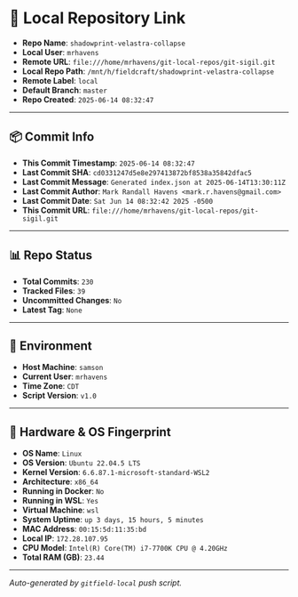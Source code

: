 # 🔗 Local Repository Link

- **Repo Name**: `shadowprint-velastra-collapse`
- **Local User**: `mrhavens`
- **Remote URL**: `file:///home/mrhavens/git-local-repos/git-sigil.git`
- **Local Repo Path**: `/mnt/h/fieldcraft/shadowprint-velastra-collapse`
- **Remote Label**: `local`
- **Default Branch**: `master`
- **Repo Created**: `2025-06-14 08:32:47`

---

## 📦 Commit Info

- **This Commit Timestamp**: `2025-06-14 08:32:47`
- **Last Commit SHA**: `cd0331247d5e8e297413872bf8538a35842dfac5`
- **Last Commit Message**: `Generated index.json at 2025-06-14T13:30:11Z`
- **Last Commit Author**: `Mark Randall Havens <mark.r.havens@gmail.com>`
- **Last Commit Date**: `Sat Jun 14 08:32:42 2025 -0500`
- **This Commit URL**: `file:///home/mrhavens/git-local-repos/git-sigil.git`

---

## 📊 Repo Status

- **Total Commits**: `230`
- **Tracked Files**: `39`
- **Uncommitted Changes**: `No`
- **Latest Tag**: `None`

---

## 🧭 Environment

- **Host Machine**: `samson`
- **Current User**: `mrhavens`
- **Time Zone**: `CDT`
- **Script Version**: `v1.0`

---

## 🧬 Hardware & OS Fingerprint

- **OS Name**: `Linux`
- **OS Version**: `Ubuntu 22.04.5 LTS`
- **Kernel Version**: `6.6.87.1-microsoft-standard-WSL2`
- **Architecture**: `x86_64`
- **Running in Docker**: `No`
- **Running in WSL**: `Yes`
- **Virtual Machine**: `wsl`
- **System Uptime**: `up 3 days, 15 hours, 5 minutes`
- **MAC Address**: `00:15:5d:11:35:bd`
- **Local IP**: `172.28.107.95`
- **CPU Model**: `Intel(R) Core(TM) i7-7700K CPU @ 4.20GHz`
- **Total RAM (GB)**: `23.44`

---

_Auto-generated by `gitfield-local` push script._
